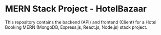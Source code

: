 # MERN Stack Project - HotelBazaar

This repository contains the backend (API) and frontend (Client) for a Hotel Booking MERN (MongoDB, Express.js, React.js, Node.js) stack project.






